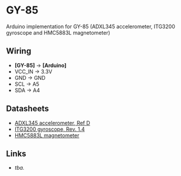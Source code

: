 # GY-85

Arduino implementation for GY-85 (ADXL345 accelerometer, ITG3200 gyroscope and HMC5883L magnetometer)

## Wiring

- **[GY-85]** -> **[Arduino]**
- VCC_IN -> 3.3V
- GND -> GND
- SCL -> A5
- SDA -> A4

## Datasheets

- [ADXL345 accelerometer, Ref D](http://www.analog.com/static/imported-files/data_sheets/ADXL345.pdf)
- [ITG3200 gyroscope, Rev. 1.4](https://www.sparkfun.com/datasheets/Sensors/Gyro/PS-ITG-3200-00-01.4.pdf)
- [HMC5883L magnetometer](http://dlnmh9ip6v2uc.cloudfront.net/datasheets/Sensors/Magneto/HMC5883L-FDS.pdf)

## Links

- *tba.*
